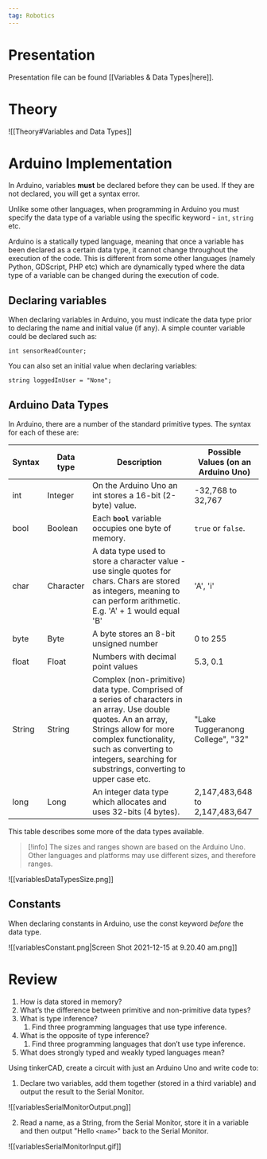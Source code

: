 ```yaml
---
tag: Robotics
---
```

# Presentation

Presentation file can be found [[Variables & Data Types|here]].

# Theory
![[Theory#Variables and Data Types]]

# Arduino Implementation

In Arduino, variables **must** be declared before they can be used. If they are not declared, you will get a syntax error.

Unlike some other languages, when programming in Arduino you must specify the data type of a variable using the specific keyword - `int`, `string` etc.

Arduino is a statically typed language, meaning that once a variable has been declared as a certain data type, it cannot change throughout the execution of the code. This is different from some other languages (namely Python, GDScript, PHP etc) which are dynamically typed where the data type of a variable can be changed during the execution of code.

## Declaring variables

When declaring variables in Arduino, you must indicate the data type prior to declaring the name and initial value (if any). A simple counter variable could be declared such as:

```arduino
int sensorReadCounter;
```

You can also set an initial value when declaring variables:

```arduino
string loggedInUser = "None";
```

## Arduino Data Types

In Arduino, there are a number of the standard primitive types. The syntax for each of these are:

| Syntax | Data type | Description                                                                                                                                                                                                                                               | Possible Values (on an Arduino Uno) |
| ------ | --------- | --------------------------------------------------------------------------------------------------------------------------------------------------------------------------------------------------------------------------------------------------------- | ----------------------------------- |
| int    | Integer   | On the Arduino Uno an int stores a 16-bit (2-byte) value.                                                                                                                                                                                                 | -32,768 to 32,767                   |
| bool   | Boolean   | Each **`bool`** variable occupies one byte of memory.                                                                                                                                                                                                     | `true` or `false`.                  |
| char   | Character | A data type used to store a character value - use single quotes for chars. Chars are stored as integers, meaning to can perform arithmetic. E.g. 'A' + 1 would equal 'B'                                                                                  | 'A', 'i'                            |
| byte   | Byte      | A byte stores an 8-bit unsigned number                                                                                                                                                                                                                    | 0 to 255                            |
| float  | Float     | Numbers with decimal point values                                                                                                                                                                                                                         | 5.3, 0.1                            |
| String | String    | Complex (non-primitive) data type. Comprised of a series of characters in an array. Use double quotes. An an array, Strings allow for more complex functionality, such as converting to integers, searching for substrings, converting to upper case etc. | "Lake Tuggeranong College", "32"    |
| long   | Long      | An integer data type which allocates and uses 32-bits (4 bytes).                                                                                                                                                                                          | 2,147,483,648 to 2,147,483,647      |

This table describes some more of the data types available. 

> [!info] The sizes and ranges shown are based on the Arduino Uno. Other languages and platforms may use different sizes, and therefore ranges.


![[variablesDataTypesSize.png]]

## Constants

When declaring constants in Arduino, use the const keyword *before* the data type.

![[variablesConstant.png|Screen Shot 2021-12-15 at 9.20.40 am.png]]

# Review

1. How is data stored in memory?
2. What’s the difference between primitive and non-primitive data types?
3. What is type inference?
	1. Find three programming languages that use type inference.
4. What is the opposite of type inference?
	1. Find three programming languages that don’t use type inference.
5. What does strongly typed and weakly typed languages mean?

Using tinkerCAD, create a circuit with just an Arduino Uno and write code to:

1. Declare two variables, add them together (stored in a third variable) and output the result to the Serial Monitor.

![[variablesSerialMonitorOutput.png]]

2. Read a name, as a String, from the Serial Monitor, store it in a variable and then output "Hello `<name>`" back to the Serial Monitor.

![[variablesSerialMonitorInput.gif]]